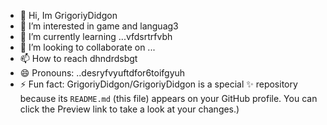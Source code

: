 - 👋 Hi, Im GrigoriyDidgon
- 👀 I’m interested in game and languag3
- 🌱 I’m currently learning ...vfdsrtrfvbh
- 💞️ I’m looking to collaborate on ...
- 📫 How to reach dhndrdsbgt
- 😄 Pronouns: ..desryfvyuftdfor6toifgyuh
- ⚡ Fun fact:
GrigoriyDidgon/GrigoriyDidgon is a special ✨ repository because its `README.md` (this file) appears on your GitHub profile.
You can click the Preview link to take a look at your changes.)
